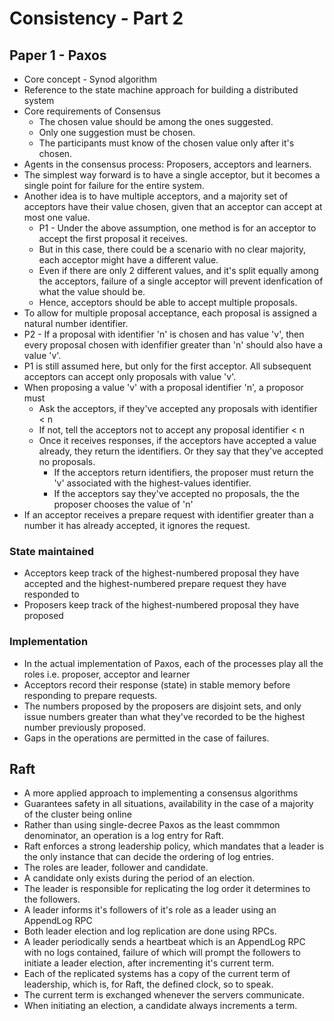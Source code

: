# Consistency - Part 2

## Paper 1 - Paxos
* Core concept - Synod algorithm
* Reference to the state machine approach for building a distributed system
* Core requirements of Consensus
	* The chosen value should be among the ones suggested.
	* Only one suggestion must be chosen.
	* The participants must know of the chosen value only after it's chosen.
* Agents in the consensus process: Proposers, acceptors and learners.
* The simplest way forward is to have a single acceptor, but it becomes a single point for failure for the entire system.
* Another idea is to have multiple acceptors, and a majority set of acceptors have their value chosen, given that an acceptor can accept at most one value.
	* P1 - Under the above assumption, one method is for an acceptor to accept the first proposal it receives.
	* But in this case, there could be a scenario with no clear majority, each acceptor might have a different value.
	* Even if there are only 2 different values, and it's split equally among the acceptors, failure of a single acceptor will prevent idenfication of what the value should be.
	* Hence, acceptors should be able to accept multiple proposals.
* To allow for multiple proposal acceptance, each proposal is assigned a natural number identifier.
* P2 - If a proposal with identifier 'n' is chosen and has value 'v', then every proposal chosen with idenfifier greater than 'n' should also have a value 'v'.
* P1 is still assumed here, but only for the first acceptor. All subsequent acceptors can accept only proposals with value 'v'.
* When proposing a value 'v' with a proposal identifier 'n', a proposor must 
	* Ask the acceptors, if they've accepted any proposals with identifier < n
	* If not, tell the acceptors not to accept any proposal identifier < n
	* Once it receives responses, if the acceptors have accepted a value already, they return the identifiers. Or they say that they've accepted no proposals.
		* If the acceptors return identifiers, the proposer must return the 'v' associated with the highest-values identifier.
		* If the acceptors say they've accepted no proposals, the the proposer chooses the value of 'n'
* If an acceptor receives a prepare request with identifier greater than a number it has already accepted, it ignores the request.

### State maintained
* Acceptors keep track of the highest-numbered proposal they have accepted and the highest-numbered prepare request they have responded to
* Proposers keep track of the highest-numbered proposal they have proposed

### Implementation
* In the actual implementation of Paxos, each of the processes play all the roles i.e. proposer, acceptor and learner
* Acceptors record their response (state) in stable memory before responding to prepare requests.
* The numbers proposed by the proposers are disjoint sets, and only issue numbers greater than what they've recorded to be the highest number previously proposed.
* Gaps in the operations are permitted in the case of failures.

## Raft
* A more applied approach to implementing a consensus algorithms
* Guarantees safety in all situations, availability in the case of a majority of the cluster being online
* Rather than using single-decree Paxos as the least commmon denominator, an operation is a log entry for Raft.
* Raft enforces a strong leadership policy, which mandates that a leader is the only instance that can decide the ordering of log entries.
* The roles are leader, follower and candidate.
* A candidate only exists during the period of an election.
* The leader is responsible for replicating the log order it determines to the followers.
* A leader informs it's followers of it's role as a leader using an AppendLog RPC
* Both leader election and log replication are done using RPCs.
* A leader periodically sends a heartbeat which is an AppendLog RPC with no logs contained, failure of which will prompt the followers to initiate a leader election, after incrementing it's current term.
* Each of the replicated systems has a copy of the current term of leadership, which is, for Raft, the defined clock, so to speak.
* The current term is exchanged whenever the servers communicate.
* When initiating an election, a candidate always increments a term.
